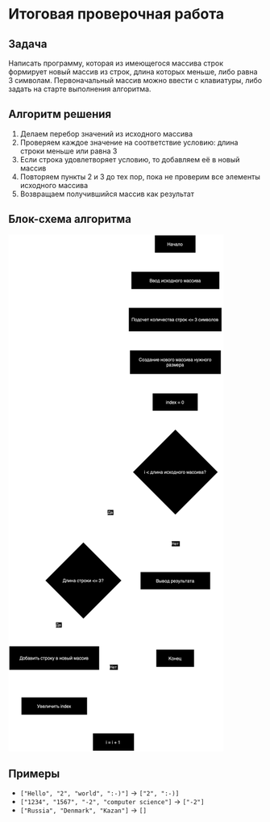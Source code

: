 # Итоговая проверочная работа

## Задача
Написать программу, которая из имеющегося массива строк формирует новый массив из строк, длина которых меньше, либо равна 3 символам. Первоначальный массив можно ввести с клавиатуры, либо задать на старте выполнения алгоритма.

## Алгоритм решения
1. Делаем перебор значений из исходного массива
2. Проверяем каждое значение на соответствие условию: длина строки меньше или равна 3
3. Если строка удовлетворяет условию, то добавляем её в новый массив
4. Повторяем пункты 2 и 3 до тех пор, пока не проверим все элементы исходного массива
5. Возвращаем получившийся массив как результат

## Блок-схема алгоритма
![Блок-схема](Schemes2/Diagrams.drawio.png)

## Примеры
* `["Hello", "2", "world", ":-)"]` → `["2", ":-)]`
* `["1234", "1567", "-2", "computer science"]` → `["-2"]`
* `["Russia", "Denmark", "Kazan"]` → `[]`
